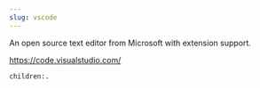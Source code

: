 ```yaml
---
slug: vscode
---
```


An open source text editor from Microsoft with extension support.

https://code.visualstudio.com/

```query
children:.
```
